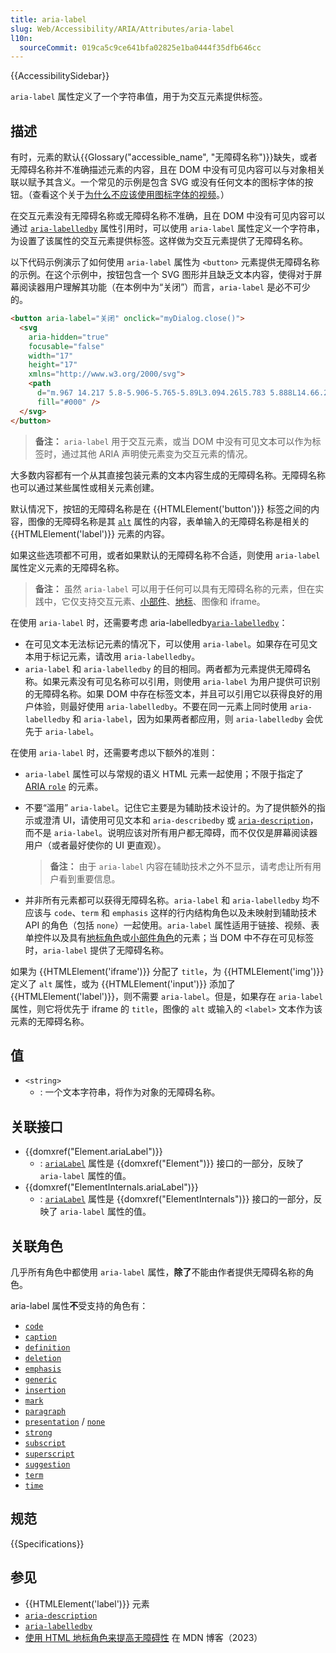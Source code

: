 ```yaml
---
title: aria-label
slug: Web/Accessibility/ARIA/Attributes/aria-label
l10n:
  sourceCommit: 019ca5c9ce641bfa02825e1ba0444f35dfb646cc
---
```


{{AccessibilitySidebar}}

`aria-label` 属性定义了一个字符串值，用于为交互元素提供标签。

## 描述

有时，元素的默认{{Glossary("accessible_name", "无障碍名称")}}缺失，或者无障碍名称并不准确描述元素的内容，且在 DOM 中没有可见内容可以与对象相关联以赋予其含义。一个常见的示例是包含 SVG 或没有任何文本的图标字体的按钮。（查看这个关于[为什么不应该使用图标字体的视频](https://www.youtube.com/watch?v=9xXBYcWgCHA)。）

在交互元素没有无障碍名称或无障碍名称不准确，且在 DOM 中没有可见内容可以通过 [`aria-labelledby`](/zh-CN/docs/Web/Accessibility/ARIA/Attributes/aria-labelledby) 属性引用时，可以使用 `aria-label` 属性定义一个字符串，为设置了该属性的交互元素提供标签。这样做为交互元素提供了无障碍名称。

以下代码示例演示了如何使用 `aria-label` 属性为 `<button>` 元素提供无障碍名称的示例。在这个示例中，按钮包含一个 SVG 图形并且缺乏文本内容，使得对于屏幕阅读器用户理解其功能（在本例中为“关闭”）而言，`aria-label` 是必不可少的。

```html
<button aria-label="关闭" onclick="myDialog.close()">
  <svg
    aria-hidden="true"
    focusable="false"
    width="17"
    height="17"
    xmlns="http://www.w3.org/2000/svg">
    <path
      d="m.967 14.217 5.8-5.906-5.765-5.89L3.094.26l5.783 5.888L14.66.26l2.092 2.162-5.766 5.889 5.801 5.906-2.092 2.162-5.818-5.924-5.818 5.924-2.092-2.162Z"
      fill="#000" />
  </svg>
</button>
```

> **备注：** `aria-label` 用于交互元素，或当 DOM 中没有可见文本可以作为标签时，通过其他 ARIA 声明使元素变为交互元素的情况。

大多数内容都有一个从其直接包装元素的文本内容生成的无障碍名称。无障碍名称也可以通过某些属性或相关元素创建。

默认情况下，按钮的无障碍名称是在 {{HTMLElement('button')}} 标签之间的内容，图像的无障碍名称是其 [`alt`](/zh-CN/docs/Web/HTML/Element/img#alt) 属性的内容，表单输入的无障碍名称是相关的 {{HTMLElement('label')}} 元素的内容。

如果这些选项都不可用，或者如果默认的无障碍名称不合适，则使用 `aria-label` 属性定义元素的无障碍名称。

> **备注：** 虽然 `aria-label` 可以用于任何可以具有无障碍名称的元素，但在实践中，它仅支持交互元素、[小部件](/zh-CN/docs/Web/Accessibility/ARIA/Roles#2._widget_roles)、[地标](/zh-CN/docs/Web/Accessibility/ARIA/Roles#3._landmark_roles)、图像和 iframe。

在使用 `aria-label` 时，还需要考虑 aria-labelledby[`aria-labelledby`](/zh-CN/docs/Web/Accessibility/ARIA/Attributes/aria-labelledby)：

- 在可见文本无法标记元素的情况下，可以使用 `aria-label`。如果存在可见文本用于标记元素，请改用 `aria-labelledby`。
- `aria-label` 和 `aria-labelledby` 的目的相同。两者都为元素提供无障碍名称。如果元素没有可见名称可以引用，则使用 `aria-label` 为用户提供可识别的无障碍名称。如果 DOM 中存在标签文本，并且可以引用它以获得良好的用户体验，则最好使用 `aria-labelledby`。不要在同一元素上同时使用 `aria-labelledby` 和 `aria-label`，因为如果两者都应用，则 `aria-labelledby` 会优先于 `aria-label`。

在使用 `aria-label` 时，还需要考虑以下额外的准则：

- `aria-label` 属性可以与常规的语义 HTML 元素一起使用；不限于指定了 [ARIA `role`](/zh-CN/docs/Web/Accessibility/ARIA/Roles) 的元素。

- 不要“滥用” `aria-label`。记住它主要是为辅助技术设计的。为了提供额外的指示或澄清 UI，请使用可见文本和 `aria-describedby` 或 [`aria-description`](/zh-CN/docs/Web/Accessibility/ARIA/Attributes/aria-description)，而不是 `aria-label`。说明应该对所有用户都无障碍，而不仅仅是屏幕阅读器用户（或者最好使你的 UI 更直观）。

  > **备注：** 由于 `aria-label` 内容在辅助技术之外不显示，请考虑让所有用户看到重要信息。

- 并非所有元素都可以获得无障碍名称。`aria-label` 和 `aria-labelledby` 均不应该与 `code`、`term` 和 `emphasis` 这样的行内结构角色以及未映射到辅助技术 API 的角色（包括 `none`）一起使用。`aria-label` 属性适用于链接、视频、表单控件以及具有[地标角色](/zh-CN/docs/Web/Accessibility/ARIA/Roles#3._landmark_roles)或[小部件角色](/zh-CN/docs/Web/Accessibility/ARIA/Roles#2._widget_roles)的元素；当 DOM 中不存在可见标签时，`aria-label` 提供了无障碍名称。

如果为 {{HTMLElement('iframe')}} 分配了 `title`，为 {{HTMLElement('img')}} 定义了 `alt` 属性，或为 {{HTMLElement('input')}} 添加了 {{HTMLElement('label')}}，则不需要 `aria-label`。但是，如果存在 `aria-label` 属性，则它将优先于 iframe 的 `title`，图像的 `alt` 或输入的 `<label>` 文本作为该元素的无障碍名称。

## 值

- `<string>`
  - : 一个文本字符串，将作为对象的无障碍名称。

## 关联接口

- {{domxref("Element.ariaLabel")}}
  - : [`ariaLabel`](/zh-CN/docs/Web/API/Element/ariaLabel) 属性是 {{domxref("Element")}} 接口的一部分，反映了 `aria-label` 属性的值。
- {{domxref("ElementInternals.ariaLabel")}}
  - : [`ariaLabel`](/zh-CN/docs/Web/API/Element/ariaLabel) 属性是 {{domxref("ElementInternals")}} 接口的一部分，反映了 `aria-label` 属性的值。

## 关联角色

几乎所有角色中都使用 `aria-label` 属性，**除了**不能由作者提供无障碍名称的角色。

aria-label 属性**不**受支持的角色有：

- [`code`](/zh-CN/docs/Web/Accessibility/ARIA/Roles/structural_roles)
- [`caption`](/zh-CN/docs/Web/Accessibility/ARIA/Roles/structural_roles)
- [`definition`](/zh-CN/docs/Web/Accessibility/ARIA/Roles/structural_roles)
- [`deletion`](/zh-CN/docs/Web/Accessibility/ARIA/Roles/structural_roles)
- [`emphasis`](/zh-CN/docs/Web/Accessibility/ARIA/Roles/structural_roles)
- [`generic`](/zh-CN/docs/Web/Accessibility/ARIA/Roles/generic_role)
- [`insertion`](/zh-CN/docs/Web/Accessibility/ARIA/Roles/structural_roles)
- [`mark`](/zh-CN/docs/Web/Accessibility/ARIA/Roles/mark_role)
- [`paragraph`](/zh-CN/docs/Web/Accessibility/ARIA/Roles/structural_roles)
- [`presentation`](/zh-CN/docs/Web/Accessibility/ARIA/Roles/presentation_role) / [`none`](/zh-CN/docs/Web/Accessibility/ARIA/Roles/none_role)
- [`strong`](/zh-CN/docs/Web/Accessibility/ARIA/Roles/structural_roles)
- [`subscript`](/zh-CN/docs/Web/Accessibility/ARIA/Roles/structural_roles)
- [`superscript`](/zh-CN/docs/Web/Accessibility/ARIA/Roles/structural_roles)
- [`suggestion`](/zh-CN/docs/Web/Accessibility/ARIA/Roles/suggestion_role)
- [`term`](/zh-CN/docs/Web/Accessibility/ARIA/Roles/term_role)
- [`time`](/zh-CN/docs/Web/Accessibility/ARIA/Roles/structural_roles)

## 规范

{{Specifications}}

## 参见

- {{HTMLElement('label')}} 元素
- [`aria-description`](/zh-CN/docs/Web/Accessibility/ARIA/Attributes/aria-description)
- [`aria-labelledby`](/zh-CN/docs/Web/Accessibility/ARIA/Attributes/aria-labelledby)
- [使用 HTML 地标角色来提高无障碍性](/en-US/blog/aria-accessibility-html-landmark-roles/) 在 MDN 博客（2023）
